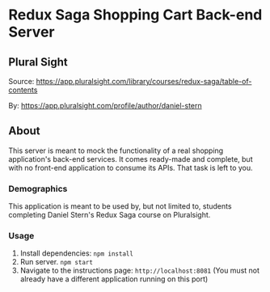 # Redux Saga Shopping Cart Back-end Server

## Plural Sight
Source: https://app.pluralsight.com/library/courses/redux-saga/table-of-contents

By: https://app.pluralsight.com/profile/author/daniel-stern

## About
This server is meant to mock the functionality of a real shopping application's back-end services. It comes ready-made and complete, but with no front-end application to consume its APIs. That task is left to you.

### Demographics
This application is meant to be used by, but not limited to, students completing Daniel Stern's Redux Saga course on Pluralsight.

### Usage
1. Install dependencies: `npm install`
2. Run server. `npm start`
3. Navigate to the instructions page: `http://localhost:8081` (You must not already have a different application running on this port)